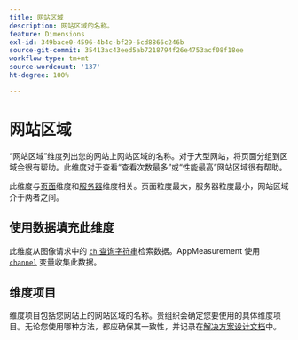 ```yaml
---
title: 网站区域
description: 网站区域的名称。
feature: Dimensions
exl-id: 349bace0-4596-4b4c-bf29-6cd8866c246b
source-git-commit: 35413ac43eed5ab7218794f26e4753acf08f18ee
workflow-type: tm+mt
source-wordcount: '137'
ht-degree: 100%

---
```


# 网站区域

“网站区域”维度列出您的网站上网站区域的名称。对于大型网站，将页面分组到区域会很有帮助。此维度对于查看“查看次数最多”或“性能最高”网站区域很有帮助。

此维度与[页面](page.md)维度和[服务器](server.md)维度相关。页面粒度最大，服务器粒度最小，网站区域介于两者之间。

## 使用数据填充此维度

此维度从图像请求中的 [`ch` 查询字符串](/help/implement/validate/query-parameters.md)检索数据。AppMeasurement 使用 [`channel`](/help/implement/vars/page-vars/channel.md) 变量收集此数据。

## 维度项目

维度项目包括您网站上的网站区域的名称。贵组织会确定您要使用的具体维度项目。无论您使用哪种方法，都应确保其一致性，并记录在[解决方案设计文档](/help/implement/prepare/solution-design.md)中。
